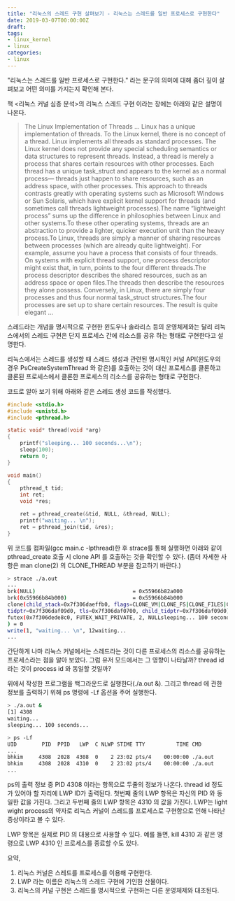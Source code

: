 ```yaml
---
title: "리눅스의 스레드 구현 살펴보기 - 리눅스는 스레드를 일반 프로세스로 구현한다"
date: 2019-03-07T00:00:00Z
draft: 
tags:
- linux_kernel
- linux
categories:
- linux
---
```


"리눅스는 스레드를 일반 프로세스로 구현한다." 라는 문구의 의미에 대해 좀더 깊이 살펴보고 어떤 의미를 가지는지 확인해 본다.


책 <리눅스 커널 심층 분석>의 리눅스 스레드 구현 이라는 장에는 아래와 같은 설명이 나온다.

>The Linux Implementation of Threads
...
Linux has a unique implementation of threads.
To the Linux kernel, there is no concept of a thread. 
Linux implements all threads as standard processes.
The Linux kernel does not provide any special scheduling semantics or data structures to represent threads.
Instead, a thread is merely a process that shares certain resources with other processes.
Each thread has a unique task_struct and appears to the kernel as a normal process—
threads just happen to share resources, such as an address space, with other processes.
This approach to threads contrasts greatly with operating systems such as Microsoft
Windows or Sun Solaris, which have explicit kernel support for threads (and sometimes
call threads lightweight processes).The name “lightweight process” sums up the difference in
philosophies between Linux and other systems.To these other operating systems, threads
are an abstraction to provide a lighter, quicker execution unit than the heavy process.To
Linux, threads are simply a manner of sharing resources between processes (which are
already quite lightweight). For example, assume you have a process that consists of four
threads. On systems with explicit thread support, one process descriptor might exist that,
in turn, points to the four different threads.The process descriptor describes the shared
resources, such as an address space or open files.The threads then describe the resources
they alone possess. Conversely, in Linux, there are simply four processes and thus four
normal task_struct structures.The four processes are set up to share certain resources.
The result is quite elegant
...

스레드라는 개념을 명시적으로 구현한 윈도우나 솔라리스 등의 운영체제와는 달리 
리눅스에서의 스레드 구현은 단지 프로세스 간에 리소스를 공유 하는 형태로 구현한다고 설명한다.


리눅스에서는 스레드를 생성할 때 스레드 생성과 관련된 명시적인 커널 API(윈도우의 경우 PsCreateSystemThread 와 같은)를 
호출하는 것이 대신 프로세스를 클론하고 클론된 프로세스에서 클론한 프로세스의 리소스를 공유하는 형태로 구현한다.


코드로 알아 보기 위해 아래와 같은 스레드 생성 코드를 작성했다.

```c
#include <stdio.h>
#include <unistd.h>
#include <pthread.h>

static void* thread(void *arg)
{
	printf("sleeping... 100 seconds...\n");
	sleep(100);
	return 0;
}

void main() 
{
	pthread_t tid;
	int ret;
	void *res;

	ret = pthread_create(&tid, NULL, &thread, NULL);
	printf("waiting... \n");
	ret = pthread_join(tid, &res);
}
```

위 코드를 컴파일(gcc main.c -lpthread)한 후 strace를 통해 실행하면 
아래와 같이 pthread_create 호출 시 clone API 를 호출하는 것을 확인할 수 있다.
(좀더 자세한 사항은 man clone(2) 의 CLONE_THREAD 부분을 참고하기 바란다.)

```bash
> strace ./a.out
...
brk(NULL)                               = 0x55966b82a000
brk(0x55966b84b000)                     = 0x55966b84b000
clone(child_stack=0x7f306daeffb0, flags=CLONE_VM|CLONE_FS|CLONE_FILES|CLONE_SIGHAND|CLONE_THREAD|CLONE_SYSVSEM|CLONE_SETTLS|CLONE_PARENT_SETTID|CLONE_CHILD_CLEARTID, parent_
tidptr=0x7f306daf09d0, tls=0x7f306daf0700, child_tidptr=0x7f306daf09d0) = 2126                                                                                              
futex(0x7f306dede8c0, FUTEX_WAIT_PRIVATE, 2, NULLsleeping... 100 seconds...
) = 0
write(1, "waiting... \n", 12waiting... 
...
```

간단하게 나마 리눅스 커널에서는 스레드라는 것이 다른 프로세스의 리소스를 공유하는 프로세스라는 점을 알아 보았다. 그럼 유저 모드에서는 그 영향이 나타날까? thread id 라는 것이 process id 와 동일할 것일까?


위에서 작성한 프로그램을 백그라운드로 실행한다(./a.out &).
그리고 thread 에 관한 정보를 출력하기 위해 ps 명령에 -Lf 옵션을 주어 실행한다.
```bash
> ./a.out &
[1] 4308
waiting... 
sleeping... 100 seconds...

> ps -Lf
UID        PID  PPID   LWP  C NLWP STIME TTY          TIME CMD
...
bhkim     4308  2028  4308  0    2 23:02 pts/4    00:00:00 ./a.out
bhkim     4308  2028  4310  0    2 23:02 pts/4    00:00:00 ./a.out
...

```
ps의 출력 정보 중 PID 4308 이라는 항목으로 두줄의 정보가 나온다.
thread id 정도가 있어야 할 자리에 LWP ID가 출력된다. 
첫번째 줄의 LWP 항목은 자신의 PID 와 동일한 값을 가진다.
그리고 두번째 줄의 LWP 항목은 4310 의 값을 가진다. 
LWP는 light wight process의 약자로 리눅스 커널이 스레드를 프로세스로 구현함으로 인해 나타난 증상이라고 볼 수 있다.


LWP 항목은 실제로 PID 의 대용으로 사용할 수 있다. 
예를 들면, kill 4310 과 같은 명령으로 LWP 4310 인 프로세스를 종료할 수도 있다.


요약,

1. 리눅스 커널은 스레드를 프로세스를 이용해 구현한다.
1. LWP 라는 이름은 리눅스의 스레드 구현에 기인한 산물이다.
1. 리눅스의 커널 구현은 스레드를 명시적으로 구현하는 다른 운영체제와 대조된다.


